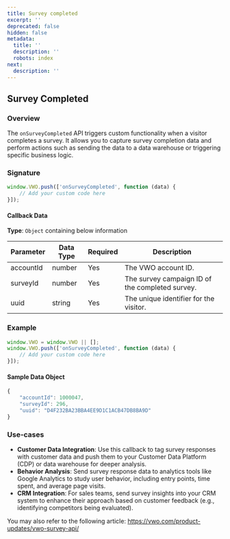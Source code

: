 ```yaml
---
title: Survey completed
excerpt: ''
deprecated: false
hidden: false
metadata:
  title: ''
  description: ''
  robots: index
next:
  description: ''
---
```

## Survey Completed

### Overview

The `onSurveyCompleted` API triggers custom functionality when a visitor completes a survey. It allows you to capture survey completion data and perform actions such as sending the data to a data warehouse or triggering specific business logic.

### Signature

```javascript
window.VWO.push(['onSurveyCompleted', function (data) {
    // Add your custom code here
}]);
```

#### Callback Data

**Type**: `Object` containing below information

| Parameter | Data Type | Required | Description                                     |
| --------- | --------- | -------- | ----------------------------------------------- |
| accountId | number    | Yes      | The VWO account ID.                             |
| surveyId  | number    | Yes      | The survey campaign ID of the completed survey. |
| uuid      | string    | Yes      | The unique identifier for the visitor.          |

### Example

```javascript
window.VWO = window.VWO || [];
window.VWO.push(['onSurveyCompleted', function (data) {
    // Add your custom code here
}]);
```

#### Sample Data Object

```javascript
{
    "accountId": 1000047,
    "surveyId": 296,
    "uuid": "D4F232BA23BBA4EE9D1C1ACB47DB8BA9D"
}
```

### Use-cases

- **Customer Data Integration**: Use this callback to tag survey responses with customer data and push them to your Customer Data Platform (CDP) or data warehouse for deeper analysis.
- **Behavior Analysis**: Send survey response data to analytics tools like Google Analytics to study user behavior, including entry points, time spent, and average page visits.
- **CRM Integration**: For sales teams, send survey insights into your CRM system to enhance their approach based on customer feedback (e.g., identifying competitors being evaluated).

You may also refer to the following article: <https://vwo.com/product-updates/vwo-survey-api/>